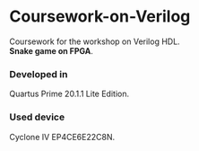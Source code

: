 # Coursework-on-Verilog
Coursework for the workshop on Verilog HDL.  
**Snake game on FPGA**.
### Developed in
Quartus Prime 20.1.1 Lite Edition.
### Used device
Cyclone IV EP4CE6E22C8N.
